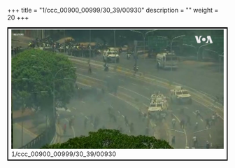 +++
title = "1/ccc_00900_00999/30_39/00930"
description = ""
weight = 20
+++

<table style="border:2px solid black;max-width:800px;max-height:800px;" 
><tr><td>
<img class="center-fit-jpg"
src="/jpg_/aaa_20190430_NxaOmWaI8sI_00929.jpg">
1/ccc_00900_00999/30_39/00930
</img></td></tr></table>

